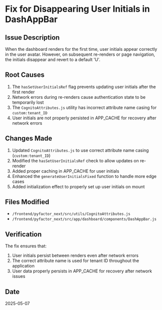 # Fix for Disappearing User Initials in DashAppBar

## Issue Description
When the dashboard renders for the first time, user initials appear correctly in the user avatar.
However, on subsequent re-renders or page navigation, the initials disappear and revert to a default 'U'.

## Root Causes
1. The `hasSetUserInitialsRef` flag prevents updating user initials after the first render
2. Network errors during re-renders cause authentication state to be temporarily lost
3. The `CognitoAttributes.js` utility has incorrect attribute name casing for `custom:tenant_ID`
4. User initials are not properly persisted in APP_CACHE for recovery after network errors

## Changes Made
1. Updated `CognitoAttributes.js` to use correct attribute name casing (`custom:tenant_ID`)
2. Modified the `hasSetUserInitialsRef` check to allow updates on re-render
3. Added proper caching in APP_CACHE for user initials
4. Enhanced the `generateUserInitialsFixed` function to handle more edge cases
5. Added initialization effect to properly set up user initials on mount

## Files Modified
- `/frontend/pyfactor_next/src/utils/CognitoAttributes.js`
- `/frontend/pyfactor_next/src/app/dashboard/components/DashAppBar.js`

## Verification
The fix ensures that:
1. User initials persist between renders even after network errors
2. The correct attribute name is used for tenant ID throughout the application
3. User data properly persists in APP_CACHE for recovery after network issues

## Date
2025-05-07
